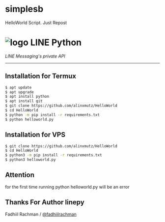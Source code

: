 # simplesb
HelloWorld Script. Just Repost
# ![logo](LINE-sm.png) LINE Python

*LINE Messaging's private API*

----

## Installation for Termux

```sh
$ apt update
$ apt upgrade
$ apt install python
$ apt install git
$ git clone https://github.com/alinxmutz/HelloWorld
$ cd HelloWorld
$ python -m pip install -r requirements.txt
$ python helloworld.py
```

## Installation for VPS

```sh
$ git clone https://github.com/alinxmutz/HelloWorld
$ cd HelloWorld
$ python3 -m pip install -r requirements.txt
$ python3 helloworld.py
```

## Attention

for the first time running python helloworld.py will be an error

## Thanks For Author linepy
Fadhiil Rachman / [@fadhiilrachman](https://www.instagram.com/fadhiilrachman)
